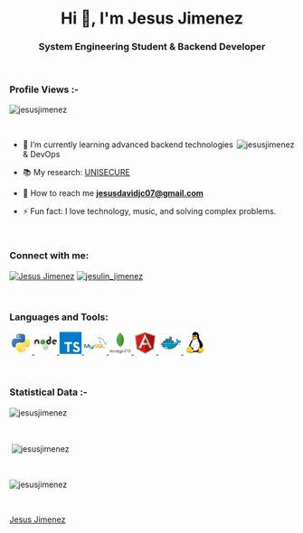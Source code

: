 <h1 align="center">Hi 👋, I'm Jesus Jimenez</h1>
<h3 align="center">System Engineering Student & Backend Developer</h3>

<br>

<p align="right"> <h3>Profile Views :-</h3> <img src="https://komarev.com/ghpvc/?username=jesusjimenez&label=Profile%20views&color=0e75b6&style=flat"
    alt="jesusjimenez" /> 
  </p>

<br>

<p><img align="right" src="https://github.com/Adam-pw/Adam-pw/blob/main/animation_500_kxa883sd.gif" alt="jesusjimenez" /></p>


- 🌱 I’m currently learning advanced backend technologies & DevOps

- 📚 My research: [UNISECURE](https://www.researchgate.net/publication/385240571_UNISECURE_prototipo_de_sistema_de_acceso_automatizado_mediante_reconocimiento_facial_y_de_placas_vehiculares_para_la_Institucion_Universitaria_de_Barranquilla)

- 💌 How to reach me **jesusdavidjc07@gmail.com**

- ⚡ Fun fact: I love technology, music, and solving complex problems.

<br>

<h3 align="left">Connect with me:</h3>
<p align="left">
  <a href="https://www.linkedin.com/in/jesus-jimenez-39a813322/" target="blank"><img align="center"
      src="https://raw.githubusercontent.com/rahuldkjain/github-profile-readme-generator/master/src/images/icons/Social/linked-in-alt.svg"
      alt="Jesus Jimenez" height="30" width="40" /></a>
  <a href="https://www.instagram.com/jesulin_jimenez/" target="blank"><img align="center"
      src="https://raw.githubusercontent.com/rahuldkjain/github-profile-readme-generator/master/src/images/icons/Social/instagram.svg"
      alt="jesulin_jimenez" height="30" width="40" /></a>
</p>

<br>

<h3 align="left">Languages and Tools:</h3>
<p align="left">
  <a href="https://www.python.org" target="_blank" rel="noreferrer"> <img
      src="https://raw.githubusercontent.com/devicons/devicon/master/icons/python/python-original.svg" alt="python"
      width="40" height="40" /> </a>
  <a href="https://nodejs.org" target="_blank" rel="noreferrer"> <img
      src="https://raw.githubusercontent.com/devicons/devicon/master/icons/nodejs/nodejs-original-wordmark.svg"
      alt="nodejs" width="40" height="40" /> </a>
  <a href="https://www.typescriptlang.org/" target="_blank" rel="noreferrer"> <img
      src="https://raw.githubusercontent.com/devicons/devicon/master/icons/typescript/typescript-original.svg"
      alt="typescript" width="40" height="40" /> </a>
  <a href="https://www.mysql.com/" target="_blank" rel="noreferrer"> <img
      src="https://raw.githubusercontent.com/devicons/devicon/master/icons/mysql/mysql-original-wordmark.svg"
      alt="mysql" width="40" height="40" /> </a>
  <a href="https://www.mongodb.com/" target="_blank" rel="noreferrer"> <img
      src="https://raw.githubusercontent.com/devicons/devicon/master/icons/mongodb/mongodb-original-wordmark.svg"
      alt="mongodb" width="40" height="40" /> </a>
  <a href="https://angular.io/" target="_blank" rel="noreferrer"> <img
      src="https://raw.githubusercontent.com/devicons/devicon/master/icons/angularjs/angularjs-original.svg"
      alt="angular" width="40" height="40" /> </a>
  <a href="https://www.docker.com/" target="_blank" rel="noreferrer"> <img
      src="https://raw.githubusercontent.com/devicons/devicon/master/icons/docker/docker-original.svg" alt="docker"
      width="40" height="40" /> </a>
  <a href="https://www.linux.org/" target="_blank" rel="noreferrer"> <img
      src="https://raw.githubusercontent.com/devicons/devicon/master/icons/linux/linux-original.svg" alt="linux"
      width="40" height="40" /> </a>
</p>

<br>

<h3>Statistical Data :-</h3>
<p><img align="center"
    src="https://github-readme-stats.vercel.app/api/top-langs?username=jesusjimenez&show_icons=true&locale=en&bg_color=0d1117&text_color=ffffff&layout=compact"
    alt="jesusjimenez" 
    bg_color=#808080/></p>

<br>

<p>&nbsp;<img align="center" src="https://github-readme-stats.vercel.app/api?username=jesusjimenez&show_icons=true&locale=en&bg_color=0d1117&text_color=ffffff&repo=convoychat"
    alt="jesusjimenez" /></p>

<br>

<p><img align="center" src="https://github-readme-streak-stats.herokuapp.com/?user=jesusjimenez&theme=dark&background=0d1117&date_format=M%20j%5B%2C%20Y%5D" alt="jesusjimenez" /></p>
      
<p align="left"> <a href="https://twitter.com/" target="blank"><img
      src="https://img.shields.io/twitter/follow/?logo=twitter&style=for-the-badge" alt="" /></a> </p>

[Jesus Jimenez](https://github.com/jesusjimenez)
